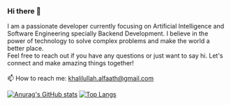 ### Hi there 👋


I am a passionate developer currently focusing on Artificial Intelligence and Software Engineering specially Backend Development. I believe in the power of technology to solve complex problems and make the world a better place. <br>
Feel free to reach out if you have any questions or just want to say hi. Let's connect and make amazing things together! <br>
<br>
📫 How to reach me: khalilullah.alfaath@gmail.com
  
[![Anurag's GitHub stats](https://github-readme-stats.vercel.app/api?username=khalilullahalfaath&count_private=true)](https://github-readme-stats-11km-git-master-khalilullahalfaath.vercel.app/)
[![Top Langs](https://github-readme-stats.vercel.app/api/top-langs/?username=khalilullahalfaath&layout=compact&langs_count=7&size_weight=0.5&count_weight=0.5)](https://github-readme-stats-11km-git-master-khalilullahalfaath.vercel.app/)
